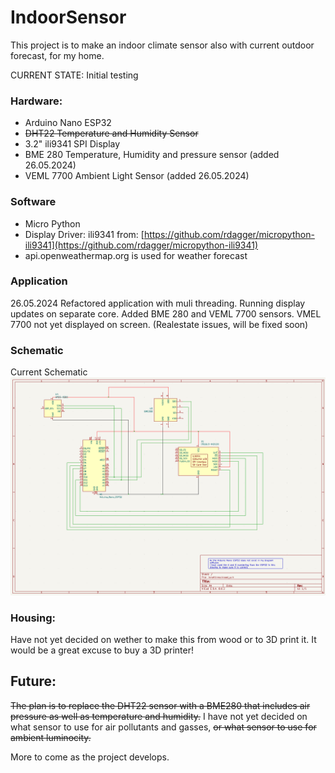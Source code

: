 # IndoorSensor

This project is to make an indoor climate sensor also with current outdoor forecast, for my home.

CURRENT STATE: Initial testing 

### Hardware:
- Arduino Nano ESP32
- ~~DHT22 Temperature and Humidity Sensor~~
- 3.2" ili9341 SPI Display
- BME 280 Temperature, Humidity and pressure sensor (added 26.05.2024)
- VEML 7700 Ambient Light Sensor (added 26.05.2024)


### Software
- Micro Python
- Display Driver: ili9341 from: [https://github.com/rdagger/micropython-ili9341](https://github.com/rdagger/micropython-ili9341)
- api.openweathermap.org is used for weather forecast

### Application
26.05.2024 
Refactored application with muli threading. Running display updates on separate core.
Added BME 280 and VEML 7700 sensors. VMEL 7700 not yet displayed on screen. (Realestate issues, will be fixed soon)

### Schematic
Current Schematic ![Image](/Docs/Cirquit_ver2.png)

### Housing:
Have not yet decided on wether to make this from wood or to 3D print it. It would be a great excuse to buy a 3D printer!

## Future:

~~The plan is to replace the DHT22 sensor with a BME280 that includes air pressure as well as temperature and humidity.~~ 
I have not yet decided on what sensor to use for air pollutants and gasses, ~~or what sensor to use for ambient luminocity.~~

More to come as the project develops.


